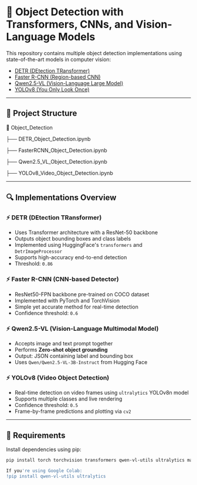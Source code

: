 # 🧠 Object Detection with Transformers, CNNs, and Vision-Language Models

This repository contains multiple object detection implementations using state-of-the-art models in computer vision:

- [DETR (DEtection TRansformer)](https://arxiv.org/abs/2005.12872)
- [Faster R-CNN (Region-based CNN)](https://arxiv.org/abs/1506.01497)
- [Qwen2.5-VL (Vision-Language Large Model)](https://huggingface.co/Qwen/Qwen2.5-VL-3B-Instruct)
- [YOLOv8 (You Only Look Once)](https://github.com/ultralytics/ultralytics)

---

## 📂 Project Structure

📁 Object_Detection

├── DETR_Object_Detection.ipynb

├── FasterRCNN_Object_Detection.ipynb

├── Qwen2.5_VL_Object_Detection.ipynb

├── YOLOv8_Video_Object_Detection.ipynb


---

## 🔍 Implementations Overview

### ⚡ DETR (DEtection TRansformer)
- Uses Transformer architecture with a ResNet-50 backbone
- Outputs object bounding boxes and class labels
- Implemented using HuggingFace's `transformers` and `DetrImageProcessor`
- Supports high-accuracy end-to-end detection
- Threshold: `0.86`

### ⚡ Faster R-CNN (CNN-based Detector)
- ResNet50-FPN backbone pre-trained on COCO dataset
- Implemented with PyTorch and TorchVision
- Simple yet accurate method for real-time detection
- Confidence threshold: `0.6`

### ⚡ Qwen2.5-VL (Vision-Language Multimodal Model)
- Accepts image and text prompt together
- Performs **Zero-shot object grounding**
- Output: JSON containing label and bounding box
- Uses `Qwen/Qwen2.5-VL-3B-Instruct` from Hugging Face

### ⚡ YOLOv8 (Video Object Detection)
- Real-time detection on video frames using `ultralytics` YOLOv8n model
- Supports multiple classes and live rendering
- Confidence threshold: `0.5`
- Frame-by-frame predictions and plotting via `cv2`

---

## 🧪 Requirements

Install dependencies using pip:

```bash
pip install torch torchvision transformers qwen-vl-utils ultralytics matplotlib opencv-python

If you're using Google Colab:
!pip install qwen-vl-utils ultralytics
